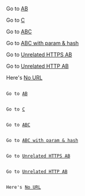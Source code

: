 Go to [AB](/A/B)

Go to [C](/C)

Go to [ABC](/A/B/C)

Go to [ABC with param & hash](/A/B/C?param=1#hash)

Go to [Unrelated HTTPS AB](https://unrelated-https.url/A/B)

Go to [Unrelated HTTP AB](http://unrelated-http.url/A/B)

Here's [No URL]()

<pre><code>
Go to <a href="/A/B">AB</a>
</code></pre>

<pre><code>
Go to <a href="/C">C</a>
</code></pre>

<pre><code>
Go to <a href="/A/B/C">ABC</a>
</code></pre>

<pre><code>
Go to <a href="/A/B/C?param=1#hash">ABC with param & hash</a>
</code></pre>

<pre><code>
Go to <a href="https://unrelated-https.url/A/B">Unrelated HTTPS AB</a>
</code></pre>

<pre><code>
Go to <a href="http://unrelated-http.url/A/B">Unrelated HTTP AB</a>
</code></pre>

<pre><code>
Here's <a href="">No URL</a>
</code></pre>